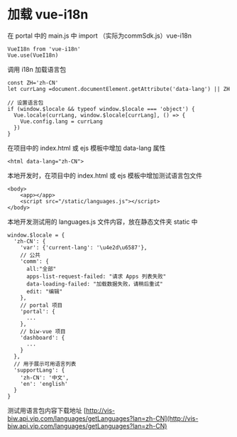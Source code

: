 # 加载 vue-i18n

在 portal 中的 main.js 中 import （实际为commSdk.js）vue-i18n

```
VueI18n from 'vue-i18n'
Vue.use(VueI18n)
```

调用 i18n 加载语言包

```
const ZH='zh-CN'
let currLang =document.documentElement.getAttribute('data-lang') || ZH

// 设置语言包
if (window.$locale && typeof window.$locale === 'object') {
  Vue.locale(currLang, window.$locale[currLang], () => {
    Vue.config.lang = currLang
  })
}
```

在项目中的 index.html 或 ejs 模板中增加 data-lang 属性

```
<html data-lang="zh-CN">
```

 本地开发时，在项目中的 index.html 或 ejs 模板中增加测试语言包文件

```
<body>
    <app></app>
    <script src="/static/languages.js"></script>
</body>
```

本地开发测试用的 languages.js 文件内容，放在静态文件夹 static 中

```
window.$locale = {
  'zh-CN': {
    'var': {'current-lang': '\u4e2d\u6587'},
    // 公共
    'comm': {
      all:"全部"
      apps-list-request-failed: "请求 Apps 列表失败"
      data-loading-failed: "加载数据失败，请稍后重试"
      edit: "编辑"
    },
    // portal 项目
    'portal': {
      ...
    },
    // biw-vue 项目
    'dashboard': {
      ...
    }
  },
  // 用于展示可用语言列表
  'supportLang': {
    'zh-CN': '中文', 
    'en': 'english'
  }
}
```

测试用语言包内容下载地址 [http://vis-biw.api.vip.com/languages/getLanguages?lan=zh-CN](http://vis-biw.api.vip.com/languages/getLanguages?lan=zh-CN)

